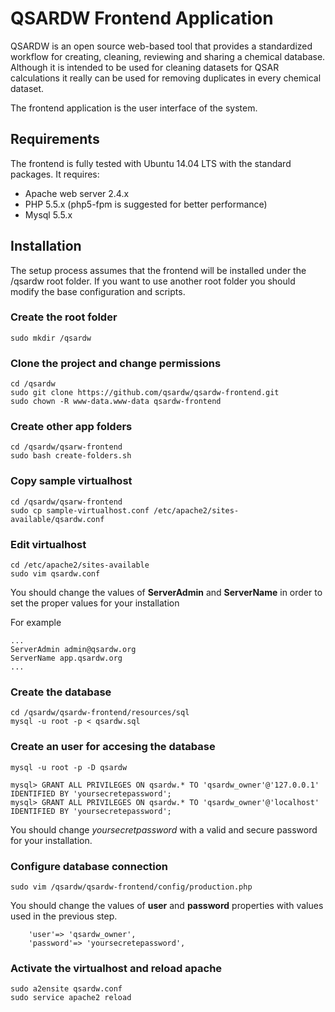 # QSARDW Frontend Application

QSARDW is an open source web-based tool that provides a standardized workflow for creating, cleaning, reviewing and sharing a chemical database.
Although it is intended to be used for cleaning datasets for QSAR calculations it really can be used for removing duplicates in every chemical dataset.

The frontend application is the user interface of the system.

## Requirements

The frontend is fully tested with Ubuntu 14.04 LTS with the standard packages. It requires:

* Apache web server 2.4.x
* PHP 5.5.x (php5-fpm is suggested for better performance)
* Mysql 5.5.x


## Installation

The setup process assumes that the frontend will be installed under the /qsardw root folder. If you want to use another root folder
you should modify the base configuration and scripts.

### Create the root folder

```
sudo mkdir /qsardw
```

### Clone the project and change permissions
```
cd /qsardw
sudo git clone https://github.com/qsardw/qsardw-frontend.git
sudo chown -R www-data.www-data qsardw-frontend
```

### Create other app folders
```
cd /qsardw/qsarw-frontend
sudo bash create-folders.sh
```

### Copy sample virtualhost
```
cd /qsardw/qsarw-frontend
sudo cp sample-virtualhost.conf /etc/apache2/sites-available/qsardw.conf
```

### Edit virtualhost
```
cd /etc/apache2/sites-available
sudo vim qsardw.conf
```

You should change the values of **ServerAdmin** and **ServerName** in order to set the proper values for your installation

For example

```
...
ServerAdmin admin@qsardw.org
ServerName app.qsardw.org
...

```

### Create the database
```
cd /qsardw/qsardw-frontend/resources/sql
mysql -u root -p < qsardw.sql
```

### Create an user for accesing the database
```
mysql -u root -p -D qsardw

mysql> GRANT ALL PRIVILEGES ON qsardw.* TO 'qsardw_owner'@'127.0.0.1' IDENTIFIED BY 'yoursecretepassword';
mysql> GRANT ALL PRIVILEGES ON qsardw.* TO 'qsardw_owner'@'localhost' IDENTIFIED BY 'yoursecretepassword';
```

You should change *yoursecretpassword* with a valid and secure password for your installation.

### Configure database connection
```
sudo vim /qsardw/qsardw-frontend/config/production.php
```
You should change the values of **user** and **password** properties with values used in the previous step.

```
    'user'=> 'qsardw_owner',
    'password'=> 'yoursecretepassword',
```

### Activate the virtualhost and reload apache
```
sudo a2ensite qsardw.conf
sudo service apache2 reload
```
